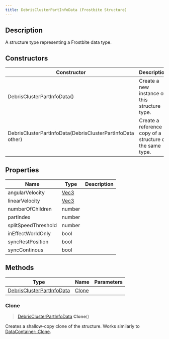 ```yaml
---
title: DebrisClusterPartInfoData (Frostbite Structure)
---
```

## Description

A structure type representing a Frostbite data type.

## Constructors

| Constructor                                                | Description                                              |
| ---------------------------------------------------------- | -------------------------------------------------------- |
| DebrisClusterPartInfoData()                                | Create a new instance of this structure type.            |
| DebrisClusterPartInfoData(DebrisClusterPartInfoData other) | Create a reference copy of a structure of the same type. |

## Properties

| Name                | Type                              | Description |
| ------------------- | --------------------------------- | ----------- |
| angularVelocity     | [Vec3](/vext/ref/cls/shr/Vec3) |             |
| linearVelocity      | [Vec3](/vext/ref/cls/shr/Vec3) |             |
| numberOfChildren    | number                            |             |
| partIndex           | number                            |             |
| splitSpeedThreshold | number                            |             |
| inEffectWorldOnly   | bool                              |             |
| syncRestPosition    | bool                              |             |
| syncContinous       | bool                              |             |

## Methods

| Type                                                   | Name            | Parameters |
| ------------------------------------------------------ | --------------- | ---------- |
| [DebrisClusterPartInfoData](DebrisClusterPartInfoData) | [Clone](#clone) |            |

### Clone

> [DebrisClusterPartInfoData](DebrisClusterPartInfoData) **Clone**()

Creates a shallow-copy clone of the structure. Works similarly to [DataContainer::Clone](/vext/ref/cls/shr/datacontainer#clone).

